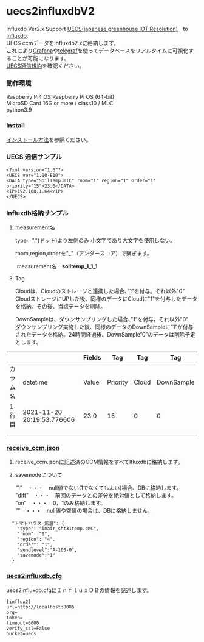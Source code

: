 # uecs2influxdbV2
Influxdb Ver2.x Support 
[UECS(japanese greenhouse IOT Resolution)](https://uecs.jp/)　to [Influxdb](https://www.influxdata.com/).  
UECS ccmデータをInfluxdb2.xに格納します。  
これにより[Grafana](https://grafana.com/)や[telegraf](https://docs.influxdata.com/telegraf/)を使ってデータベースをリアルタイムに可視化することが可能になります。  
[UECS通信規約](https://uecs.jp/uecs/kiyaku/UECSStandard100_E10.pdf)を確認ください。


### 動作環境
Raspberry Pi4 
OS:Raspberry Pi OS (64-bit)  
MicroSD Card 16G or more / class10 / MLC  
python3.9

### Install
[インストール方法](https://github.com/y-ookuma/uecs2influxdb/wiki)を参照ください。  

### UECS 通信サンプル

```
<?xml version="1.0"?> 
<UECS ver="1.00-E10"> 
<DATA type="SoilTemp.mIC" room="1" region="1" order="1" priority="15">23.0</DATA> 
<IP>192.168.1.64</IP> 
</UECS>
```

### Influxdb格納サンプル

1. measurement名

   type＝"."(ドット)より左側のみ 小文字であり大文字を使用しない。

   room,region,orderを"_"（アンダースコア）で繋ぎます。

　　measurement名：**soiltemp_1_1_1**

3. Tag

   Cloudは、Cloudのストレージと連携した場合、”1”を付与。それ以外"0"  
   CloudストレージにUPした後、同様のデータにCloudに"1"を付与したデータを格納。その後、当該データを削除。

   DownSampleは、ダウンサンプリングした場合、”1”を付与。それ以外"0"  
   ダウンサンプリング実施した後、同様のデータのDownSampleに”1”が付与されたデータを格納。24時間経過後、DownSample”0”のデータは削除予定とします。

|          |                            | Fields   | Tag      | Tag   | Tag        |
| -------- | -------------------------- | ----- | -------- | ----- | ---------- |
| カラム名 | datetime                   | Value | Priority | Cloud | DownSample |
| 1行目      | 2021-11-20 20:19:53.776606 | 23.0  | 15       | 0     | 0          |
|          |                            |       |          |       |            |
|          |                            |       |          |       |            |


### [receive_ccm.json](https://github.com/y-ookuma/uecs2influxdb/blob/main/receive_ccm.json)

1. receive_ccm.jsonに記述済のCCM情報をすべてIfluxdbに格納します。

2. savemodeについて

   ”1”　・・・　null値でない(1でなくてもよい)場合、DBに格納します。  
   "diff"　・・・　前回のデータとの差分を絶対値として格納します。  
   ”on”　・・・　0，1のみ格納します。  
   ””　・・・　null値や空値の場合は、DBに格納しません。  

```
  "トマトハウス 気温": {
    "type": "inair_sht31temp.cMC",
    "room": "1",
    "region": "4",
    "order": "1",
    "sendlevel":"A-10S-0",
    "savemode":"1"
  }
```



### [uecs2influxdb.cfg](https://github.com/y-ookuma/uecs2influxdb/blob/main/uecs2influxdb.cfg)

uecs2influxdb.cfgにＩｎｆｌｕｘＤＢの情報を記述します。

```
[influx2]
url=http://localhost:8086
org=
token=
timeout=6000
verify_ssl=False
bucket=uecs
```


